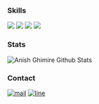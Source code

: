 ### Skills

![](https://img.shields.io/badge/Golang-184D66?style=for-the-badge&logo=go)
![](https://img.shields.io/badge/Python-FFE005?style=for-the-badge&logo=python)
![](https://img.shields.io/badge/Javascript-372213?style=for-the-badge&logo=javascript)
![](https://img.shields.io/badge/php-880000?style=for-the-badge&logo=php)

### Stats

![Anish Ghimire Github Stats](https://github-readme-stats.vercel.app/api?username=PriateXYF&show_icons=true&title_color=660000&icon_color=660000&text_color=800000&bg_color=F0DFAF)

### Contact
[![mail](https://img.shields.io/badge/mail-virts@airmail.cc-0078D4?style=for-the-badge&logo=gmail)](mailto:virts@airmail.cc)
[![line](https://img.shields.io/badge/line-@wirts-00C300?style=for-the-badge&logo=line)](https://line.me/ti/p/v60HRsJADb)

